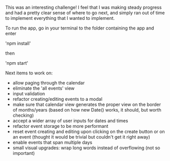 This was an interesting challenge! I feel that I was making steady progress and had a pretty clear sense of where to go next, and simply ran out of time to implement everything that I wanted to implement. 

To run the app, go in your terminal to the folder containing the app and enter 

'npm install'

then

'npm start'

Next items to work on:
* allow paging through the calendar
* eliminate the 'all events' view
* input validation
* refactor creating/editing events to a modal
* make sure that calendar view generates the proper view on the border of months/years (based on how new Date() works, it should, but worth checking)
* accept a wider array of user inputs for dates and times
* refactor event storage to be more performant
* reset event creating and editing upon clicking on the create button or on an event (thought it would be trivial but couldn't get it right away)
* enable events that span multiple days
* small visual upgrades: wrap long words instead of overflowing (not so important)

